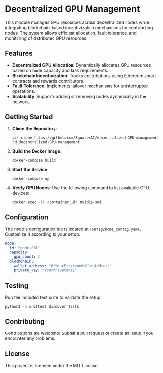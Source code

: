 
# Decentralized GPU Management

This module manages GPU resources across decentralized nodes while integrating blockchain-based incentivization mechanisms for contributing nodes. The system allows efficient allocation, fault tolerance, and monitoring of distributed GPU resources.

## Features

- **Decentralized GPU Allocation**: Dynamically allocates GPU resources based on node capacity and task requirements.
- **Blockchain Incentivization**: Tracks contributions using Ethereum smart contracts and rewards contributors.
- **Fault Tolerance**: Implements failover mechanisms for uninterrupted operations.
- **Scalability**: Supports adding or removing nodes dynamically in the network.

## Getting Started

1. **Clone the Repository**:
   ```bash
   git clone https://github.com/SquaresAI/decentralized-GPU-management.git
   cd decentralized-GPU-management
   ```

2. **Build the Docker Image**:
   ```bash
   docker-compose build
   ```

3. **Start the Service**:
   ```bash
   docker-compose up
   ```

4. **Verify GPU Nodes**:
   Use the following command to list available GPU devices:
   ```bash
   docker exec -it <container_id> nvidia-smi
   ```

## Configuration

The node's configuration file is located at `config/node_config.yaml`. Customize it according to your setup:

```yaml
node:
  id: "node-001"
  capacity:
    gpu_count: 2
  blockchain:
    wallet_address: "0xYourEthereumWalletAddress"
    private_key: "YourPrivateKey"
```

## Testing

Run the included test suite to validate the setup:

```bash
python3 -m unittest discover tests
```

## Contributing

Contributions are welcome! Submit a pull request or create an issue if you encounter any problems.

## License

This project is licensed under the MIT License.
